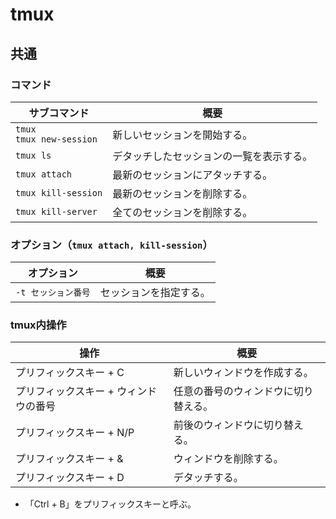 # tmux

## 共通

### コマンド

| サブコマンド                   | 概要                                     |
| ------------------------------ | ---------------------------------------- |
| `tmux`<br />`tmux new-session` | 新しいセッションを開始する。             |
| `tmux ls`                      | デタッチしたセッションの一覧を表示する。 |
| `tmux attach`                  | 最新のセッションにアタッチする。         |
| `tmux kill-session`            | 最新のセッションを削除する。             |
| `tmux kill-server`             | 全てのセッションを削除する。             |

### オプション（`tmux attach, kill-session`）

| オプション          | 概要                   |
| ------------------- | ---------------------- |
| `-t セッション番号` | セッションを指定する。 |

### tmux内操作

| 操作                                  | 概要                                 |
| ------------------------------------- | ------------------------------------ |
| プリフィックスキー + C                | 新しいウィンドウを作成する。         |
| プリフィックスキー + ウィンドウの番号 | 任意の番号のウィンドウに切り替える。 |
| プリフィックスキー + N/P              | 前後のウィンドウに切り替える。       |
| プリフィックスキー + &                | ウィンドウを削除する。               |
| プリフィックスキー + D                | デタッチする。                       |

- 「Ctrl + B」をプリフィックスキーと呼ぶ。
